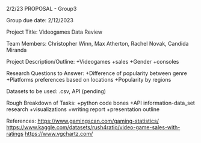 2/2/23
PROPOSAL - Group3 

Group due date: 2/12/2023

Project Title: Videogames Data Review

Team Members: Christopher Winn, Max Atherton, Rachel Novak, Candida Miranda

Project Description/Outline: 
+Videogames 
+sales
+Gender
+consoles


Research Questions to Answer:
+Difference of popularity between genre
+Platforms preferences based on locations
+Popularity by regions


Datasets to be used: .csv, API (pending)

Rough Breakdown of Tasks: 
+python code bones
+API information-data_set research
+visualizations
+writing report
+presentation outline


References:
https://www.gamingscan.com/gaming-statistics/
https://www.kaggle.com/datasets/rush4ratio/video-game-sales-with-ratings
https://www.vgchartz.com/